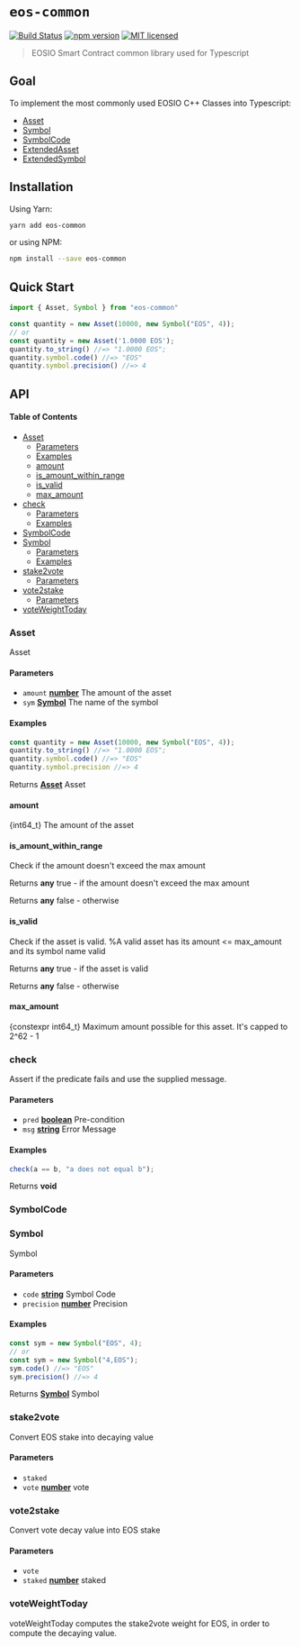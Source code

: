 # `eos-common`

[![Build Status](https://travis-ci.org/EOS-Nation/eos-common.svg?branch=master)](https://travis-ci.org/EOS-Nation/eos-common)
[![npm version](https://badge.fury.io/js/eos-common.svg)](https://badge.fury.io/js/eos-common)
[![MIT licensed](https://img.shields.io/badge/license-MIT-blue.svg)](https://raw.githubusercontent.com/EOS-Nation/eos-common/master/LICENSE)

> EOSIO Smart Contract common library used for Typescript

## Goal

To implement the most commonly used EOSIO C++ Classes into Typescript:

-   [Asset](https://github.com/EOSIO/eosio.cdt/blob/master/libraries/eosiolib/asset.hpp)
-   [Symbol](https://github.com/EOSIO/eosio.cdt/blob/master/libraries/eosiolib/symbol.hpp)
-   [SymbolCode](https://github.com/EOSIO/eosio.cdt/blob/master/libraries/eosiolib/symbol.hpp)
-   [ExtendedAsset](https://github.com/EOSIO/eosio.cdt/blob/master/libraries/eosiolib/asset.hpp)
-   [ExtendedSymbol](https://github.com/EOSIO/eosio.cdt/blob/master/libraries/eosiolib/symbol.hpp)

## Installation

Using Yarn:

```bash
yarn add eos-common
```

or using NPM:

```bash
npm install --save eos-common
```

## Quick Start

```ts
import { Asset, Symbol } from "eos-common"

const quantity = new Asset(10000, new Symbol("EOS", 4));
// or
const quantity = new Asset('1.0000 EOS');
quantity.to_string() //=> "1.0000 EOS";
quantity.symbol.code() //=> "EOS"
quantity.symbol.precision() //=> 4
```

## API

<!-- Generated by documentation.js. Update this documentation by updating the source code. -->

#### Table of Contents

-   [Asset](#asset)
    -   [Parameters](#parameters)
    -   [Examples](#examples)
    -   [amount](#amount)
    -   [is_amount_within_range](#is_amount_within_range)
    -   [is_valid](#is_valid)
    -   [max_amount](#max_amount)
-   [check](#check)
    -   [Parameters](#parameters-1)
    -   [Examples](#examples-1)
-   [SymbolCode](#symbolcode)
-   [Symbol](#symbol)
    -   [Parameters](#parameters-2)
    -   [Examples](#examples-2)
-   [stake2vote](#stake2vote)
    -   [Parameters](#parameters-3)
-   [vote2stake](#vote2stake)
    -   [Parameters](#parameters-4)
-   [voteWeightToday](#voteweighttoday)

### Asset

Asset

#### Parameters

-   `amount` **[number](https://developer.mozilla.org/docs/Web/JavaScript/Reference/Global_Objects/Number)** The amount of the asset
-   `sym` **[Symbol](#symbol)** The name of the symbol

#### Examples

```javascript
const quantity = new Asset(10000, new Symbol("EOS", 4));
quantity.to_string() //=> "1.0000 EOS";
quantity.symbol.code() //=> "EOS"
quantity.symbol.precision //=> 4
```

Returns **[Asset](#asset)** Asset

#### amount

{int64_t} The amount of the asset

#### is_amount_within_range

Check if the amount doesn't exceed the max amount

Returns **any** true - if the amount doesn't exceed the max amount

Returns **any** false - otherwise

#### is_valid

Check if the asset is valid. %A valid asset has its amount &lt;= max_amount and its symbol name valid

Returns **any** true - if the asset is valid

Returns **any** false - otherwise

#### max_amount

{constexpr int64_t} Maximum amount possible for this asset. It's capped to 2^62 - 1

### check

Assert if the predicate fails and use the supplied message.

#### Parameters

-   `pred` **[boolean](https://developer.mozilla.org/docs/Web/JavaScript/Reference/Global_Objects/Boolean)** Pre-condition
-   `msg` **[string](https://developer.mozilla.org/docs/Web/JavaScript/Reference/Global_Objects/String)** Error Message

#### Examples

```javascript
check(a == b, "a does not equal b");
```

Returns **void** 

### SymbolCode

### Symbol

Symbol

#### Parameters

-   `code` **[string](https://developer.mozilla.org/docs/Web/JavaScript/Reference/Global_Objects/String)** Symbol Code
-   `precision` **[number](https://developer.mozilla.org/docs/Web/JavaScript/Reference/Global_Objects/Number)** Precision

#### Examples

```javascript
const sym = new Symbol("EOS", 4);
// or
const sym = new Symbol("4,EOS");
sym.code() //=> "EOS"
sym.precision() //=> 4
```

Returns **[Symbol](#symbol)** Symbol

### stake2vote

Convert EOS stake into decaying value

#### Parameters

-   `staked`  
-   `vote` **[number](https://developer.mozilla.org/docs/Web/JavaScript/Reference/Global_Objects/Number)** vote

### vote2stake

Convert vote decay value into EOS stake

#### Parameters

-   `vote`  
-   `staked` **[number](https://developer.mozilla.org/docs/Web/JavaScript/Reference/Global_Objects/Number)** staked

### voteWeightToday

voteWeightToday computes the stake2vote weight for EOS, in order to compute the decaying value.
